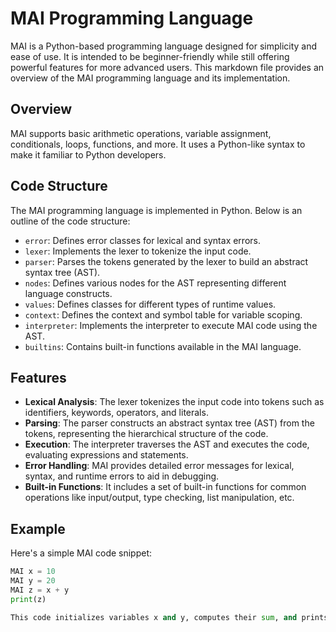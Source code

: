 # MAI Programming Language

MAI is a Python-based programming language designed for simplicity and ease of use. It is intended to be beginner-friendly while still offering powerful features for more advanced users. This markdown file provides an overview of the MAI programming language and its implementation.

## Overview

MAI supports basic arithmetic operations, variable assignment, conditionals, loops, functions, and more. It uses a Python-like syntax to make it familiar to Python developers.

## Code Structure

The MAI programming language is implemented in Python. Below is an outline of the code structure:

- `error`: Defines error classes for lexical and syntax errors.
- `lexer`: Implements the lexer to tokenize the input code.
- `parser`: Parses the tokens generated by the lexer to build an abstract syntax tree (AST).
- `nodes`: Defines various nodes for the AST representing different language constructs.
- `values`: Defines classes for different types of runtime values.
- `context`: Defines the context and symbol table for variable scoping.
- `interpreter`: Implements the interpreter to execute MAI code using the AST.
- `builtins`: Contains built-in functions available in the MAI language.

## Features

- **Lexical Analysis**: The lexer tokenizes the input code into tokens such as identifiers, keywords, operators, and literals.
- **Parsing**: The parser constructs an abstract syntax tree (AST) from the tokens, representing the hierarchical structure of the code.
- **Execution**: The interpreter traverses the AST and executes the code, evaluating expressions and statements.
- **Error Handling**: MAI provides detailed error messages for lexical, syntax, and runtime errors to aid in debugging.
- **Built-in Functions**: It includes a set of built-in functions for common operations like input/output, type checking, list manipulation, etc.

## Example

Here's a simple MAI code snippet:

```python
MAI x = 10
MAI y = 20
MAI z = x + y
print(z)

This code initializes variables x and y, computes their sum, and prints the result.
